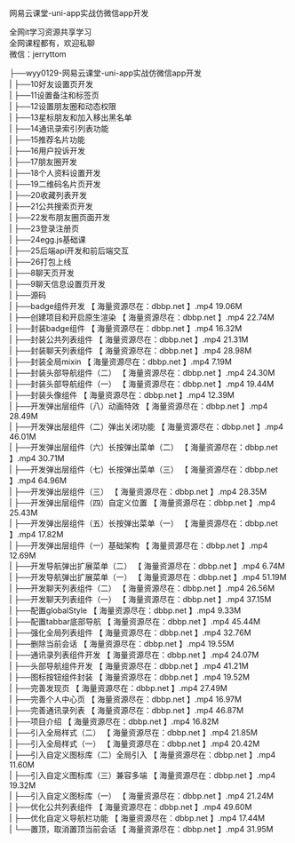 网易云课堂-uni-app实战仿微信app开发​​​​​

全网it学习资源共享学习<br>全网课程都有，欢迎私聊<br>微信：jerryttom<br>

├──wyy0129-网易云课堂-uni-app实战仿微信app开发​​​​​<br> | ├──10好友设置页开发<br> | ├──11设置备注和标签页<br> | ├──12设置朋友圈和动态权限<br> | ├──13星标朋友和加入移出黑名单<br> | ├──14通讯录索引列表功能<br> | ├──15推荐名片功能<br> | ├──16用户投诉开发<br> | ├──17朋友圈开发<br> | ├──18个人资料设置开发<br> | ├──19二维码名片页开发<br> | ├──20收藏列表开发<br> | ├──21公共搜索页开发<br> | ├──22发布朋友圈页面开发<br> | ├──23登录注册页<br> | ├──24egg.js基础课<br> | ├──25后端api开发和前后端交互<br> | ├──26打包上线<br> | ├──8聊天页开发<br> | ├──9聊天信息设置页开发<br> | ├──源码<br> | ├──badge组件开发 【 海量资源尽在：dbbp.net 】.mp4 19.06M<br> | ├──创建项目和开启原生渲染 【 海量资源尽在：dbbp.net 】.mp4 22.74M<br> | ├──封装badge组件 【 海量资源尽在：dbbp.net 】.mp4 16.32M<br> | ├──封装公共列表组件 【 海量资源尽在：dbbp.net 】.mp4 21.31M<br> | ├──封装聊天列表组件 【 海量资源尽在：dbbp.net 】.mp4 28.98M<br> | ├──封装全局mixin 【 海量资源尽在：dbbp.net 】.mp4 7.19M<br> | ├──封装头部导航组件（二） 【 海量资源尽在：dbbp.net 】.mp4 24.30M<br> | ├──封装头部导航组件（一） 【 海量资源尽在：dbbp.net 】.mp4 19.44M<br> | ├──封装头像组件 【 海量资源尽在：dbbp.net 】.mp4 12.39M<br> | ├──开发弹出层组件（八）动画特效 【 海量资源尽在：dbbp.net 】.mp4 28.49M<br> | ├──开发弹出层组件（二）弹出关闭功能 【 海量资源尽在：dbbp.net 】.mp4 46.01M<br> | ├──开发弹出层组件（六）长按弹出菜单（二） 【 海量资源尽在：dbbp.net 】.mp4 30.71M<br> | ├──开发弹出层组件（七）长按弹出菜单（三） 【 海量资源尽在：dbbp.net 】.mp4 64.96M<br> | ├──开发弹出层组件（三） 【 海量资源尽在：dbbp.net 】.mp4 28.35M<br> | ├──开发弹出层组件（四）自定义位置 【 海量资源尽在：dbbp.net 】.mp4 25.43M<br> | ├──开发弹出层组件（五）长按弹出菜单（一） 【 海量资源尽在：dbbp.net 】.mp4 17.82M<br> | ├──开发弹出层组件（一）基础架构 【 海量资源尽在：dbbp.net 】.mp4 12.69M<br> | ├──开发导航弹出扩展菜单（二） 【 海量资源尽在：dbbp.net 】.mp4 6.74M<br> | ├──开发导航弹出扩展菜单（一） 【 海量资源尽在：dbbp.net 】.mp4 51.19M<br> | ├──开发聊天列表组件（二） 【 海量资源尽在：dbbp.net 】.mp4 26.56M<br> | ├──开发聊天列表组件（一） 【 海量资源尽在：dbbp.net 】.mp4 37.15M<br> | ├──配置globalStyle 【 海量资源尽在：dbbp.net 】.mp4 9.33M<br> | ├──配置tabbar底部导航 【 海量资源尽在：dbbp.net 】.mp4 45.44M<br> | ├──强化全局列表组件 【 海量资源尽在：dbbp.net 】.mp4 32.76M<br> | ├──删除当前会话 【 海量资源尽在：dbbp.net 】.mp4 19.55M<br> | ├──通讯录列表组件开发 【 海量资源尽在：dbbp.net 】.mp4 24.07M<br> | ├──头部导航组件开发 【 海量资源尽在：dbbp.net 】.mp4 41.21M<br> | ├──图标按钮组件封装 【 海量资源尽在：dbbp.net 】.mp4 19.52M<br> | ├──完善发现页 【 海量资源尽在：dbbp.net 】.mp4 27.49M<br> | ├──完善个人中心页 【 海量资源尽在：dbbp.net 】.mp4 16.97M<br> | ├──完善通讯录列表 【 海量资源尽在：dbbp.net 】.mp4 46.87M<br> | ├──项目介绍 【 海量资源尽在：dbbp.net 】.mp4 16.82M<br> | ├──引入全局样式（二） 【 海量资源尽在：dbbp.net 】.mp4 21.85M<br> | ├──引入全局样式（一） 【 海量资源尽在：dbbp.net 】.mp4 20.42M<br> | ├──引入自定义图标库（二）全局引入 【 海量资源尽在：dbbp.net 】.mp4 11.60M<br> | ├──引入自定义图标库（三）兼容多端 【 海量资源尽在：dbbp.net 】.mp4 19.32M<br> | ├──引入自定义图标库（一） 【 海量资源尽在：dbbp.net 】.mp4 21.24M<br> | ├──优化公共列表组件 【 海量资源尽在：dbbp.net 】.mp4 49.60M<br> | ├──优化自定义导航栏功能 【 海量资源尽在：dbbp.net 】.mp4 17.44M<br> | └──置顶，取消置顶当前会话 【 海量资源尽在：dbbp.net 】.mp4 31.95M